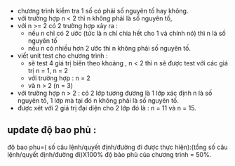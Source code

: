 + chương trình kiểm tra 1 số có phải số nguyên tố hay không.
+ với trường hợp n < 2 thì n không phải là số nguyên tố,
+ với n >= 2 có 2 trường hợp xảy ra :
  - nếu n chỉ có 2 ước (tức là n chỉ chia hết cho 1 và chính nó) thì n là số nguyên tố
  - nếu n có nhiều hơn 2 ước thì n không phải số nguyên tố.
+ viết unit test cho chương trình :
  - sẽ test 4 giá trị biên theo khoảng , n < 2 thì n sẽ được test với các giá trị n = 1, n = 2
  - với trường hợp  : n = 2
  - và n > 2 (n = 3)
+ với trường hợp n > 2 : có 2 lớp tương đương là 1 lớp xác định n là số nguyên tố, 1 lớp mà tại đó n không phải là số nguyên tố.
+ được xét với 2 giá trị đại diện cho 2 lớp đó là : n = 11 và n = 15.
## update độ bao phủ :
độ bao phu=( số câu lệnh/quyết định/đường đi được thực hiện):(tổng số câu lệnh/quyết định/đường đi)X100%
độ bảo phủ của chương trình = 50%.
